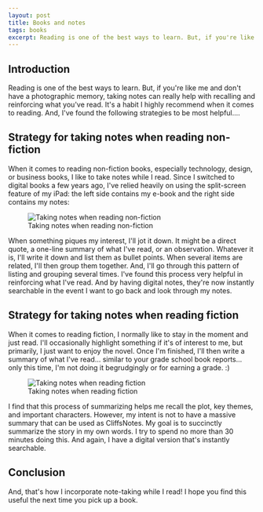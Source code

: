 ```yaml
---
layout: post
title: Books and notes
tags: books
excerpt: Reading is one of the best ways to learn. But, if you're like me and don't have a photographic memory, taking notes can really help with recalling and reinforcing what you've read. It's a habit I highly recommend when it comes to reading. And, I've found the following strategies to be most helpful.
---
```


## Introduction

Reading is one of the best ways to learn. But, if you're like me and don't have a photographic memory, taking notes can really help with recalling and reinforcing what you've read. It's a habit I highly recommend when it comes to reading. And, I've found the following strategies to be most helpful....

## Strategy for taking notes when reading non-fiction

When it comes to reading non-fiction books, especially technology, design, or business books, I like to take notes while I read. Since I switched to digital books a few years ago, I've relied heavily on using the split-screen feature of my iPad: the left side contains my e-book and the right side contains my notes:

<figure class="figure">
  <img class="figure-img img-fluid border rounded" src="https://media.githubusercontent.com/media/estherjk/estherjk.github.io/master/assets/img/books-and-notes/books-and-notes-non-fiction.png" alt="Taking notes when reading non-fiction">
  <figcaption class="figure-caption text-center">Taking notes when reading non-fiction</figcaption>
</figure>

When something piques my interest, I'll jot it down. It might be a direct quote, a one-line summary of what I've read, or an observation. Whatever it is, I'll write it down and list them as bullet points. When several items are related, I'll then group them together. And, I'll go through this pattern of listing and grouping several times. I've found this process very helpful in reinforcing what I've read. And by having digital notes, they're now instantly searchable in the event I want to go back and look through my notes.

## Strategy for taking notes when reading fiction

When it comes to reading fiction, I normally like to stay in the moment and just read. I'll occasionally highlight something if it's of interest to me, but primarily, I just want to enjoy the novel. Once I'm finished, I'll then write a summary of what I've read... similar to your grade school book reports... only this time, I'm not doing it begrudgingly or for earning a grade. :)

<figure class="figure">
  <img class="figure-img img-fluid border rounded" src="https://media.githubusercontent.com/media/estherjk/estherjk.github.io/master/assets/img/books-and-notes/books-and-notes-fiction.png" alt="Taking notes when reading fiction">
  <figcaption class="figure-caption text-center">Taking notes when reading fiction</figcaption>
</figure>

I find that this process of summarizing helps me recall the plot, key themes, and important characters. However, my intent is not to have a massive summary that can be used as CliffsNotes. My goal is to succinctly summarize the story in my own words. I try to spend no more than 30 minutes doing this. And again, I have a digital version that's instantly searchable.

## Conclusion

And, that's how I incorporate note-taking while I read! I hope you find this useful the next time you pick up a book.
